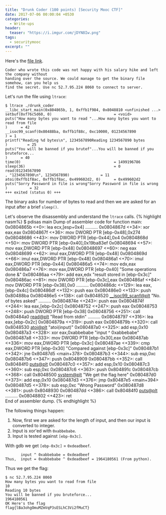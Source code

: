 ```yaml
---
title: "Drunk Coder (100 points) [Security Mooc CTF]"
date: 2017-07-06 00:00:04 +0530
categories:
  - Write-ups
header:
  teaser: "https://i.imgur.com/jDYN8Iw.png"
tags:
  - securitymooc
excerpt: ""
---
```

Here's the [file link](/assets/write-ups/securitymoocctf/drunk_coder).


```
Coder who wrote this code was not happy with his salary hike and left the company without
handing over the source. We could manage to get the binary file somehow, can you help us
find the secret. Use nc 52.7.95.224 8060 to connect to server.
```
Let's run the file using `ltrace`:

```console
$ ltrace ./drunk_coder 
__libc_start_main(0x804865b, 1, 0xffb1f984, 0x8048810 <unfinished ...>
setbuf(0xf76c5d60, 0)                            = <void>
puts("How many bytes you want to read "...How many bytes you want to read from file
)      = 42
__isoc99_scanf(0x80488ba, 0xffb1f88c, 0xc10000, 01234567890
) = 1
printf("Reading %d bytes\n", 1234567890Reading 1234567890 bytes
)         = 25
puts("You will be banned if you brutef"...You will be banned if you bruteforce...
)      = 40
time(0)                                          = 1499196786
sleep(36)                                        = 0
read(01234567890
, "1234567890\n", 1234567890)              = 11
atoi(0xffb1f8ac, 0xffb1f8ac, 0x499602d2, 0)      = 0x499602d2
puts("Sorry Password in file is wrong"Sorry Password in file is wrong
)          = 32
+++ exited (status 0) +++
```
The binary asks for number of bytes to read and then we are asked for an input after a brief `sleep()`.

Let's observe the disassembly and understand the `ltrace` calls.
{% highlight nasm%}
$ pdisas main
Dump of assembler code for function main:
   0x0804865b <+0>:	lea    ecx,[esp+0x4]
                 ..........
   0x0804867d <+34>:	xor    eax,eax
   0x0804867f <+36>:	mov    DWORD PTR [ebp-0x48],0x274
   0x08048686 <+43>:	mov    DWORD PTR [ebp-0x44],0x4
   0x0804868d <+50>:	mov    DWORD PTR [ebp-0x40],0x19ba83ef
   0x08048694 <+57>:	mov    eax,DWORD PTR [ebp-0x48]
   0x08048697 <+60>:	neg    eax
   0x08048699 <+62>:	imul   eax,DWORD PTR [ebp-0x48]
   0x0804869d <+66>:	imul   eax,DWORD PTR [ebp-0x48]
   0x080486a1 <+70>:	imul   eax,DWORD PTR [ebp-0x44]
   0x080486a5 <+74>:	mov    edx,eax
   0x080486a7 <+76>:	mov    eax,DWORD PTR [ebp-0x40]       "Some operations done &"
   0x080486aa <+79>:	add    eax,edx                        "result stored in [ebp-0x3c]"
   0x080486ac <+81>:	mov    DWORD PTR [ebp-0x3c],eax
   0x080486af <+84>:	mov    DWORD PTR [ebp-0x38],0x0
                 ..........
   0x080486dc <+129>:	lea    eax,[ebp-0x4c]
   0x080486df <+132>:	push   eax
   0x080486e0 <+133>:	push   0x80488ba
   0x080486e5 <+138>:	call   0x8048520 <__isoc99_scanf@plt> "No. of bytes asked"
                 ..........
   0x0804874e <+243>:	push   eax
   0x0804874f <+244>:	lea    eax,[ebp-0x2c]
   0x08048752 <+247>:	push   eax
   0x08048753 <+248>:	push   DWORD PTR [ebp-0x38]
   0x08048756 <+251>:	call   0x80484a0 <read@plt>           "Read from stdin"
                 ..........
   0x08048797 <+316>:	lea    eax,[ebp-0x2c]
   0x0804879a <+319>:	push   eax
   0x0804879b <+320>:	call   0x8048530 <atoi@plt>           "atoi(input)"
   0x080487a0 <+325>:	add    esp,0x10
   0x080487a3 <+328>:	xor    eax,0xabbebabe                 "input ^ 0xabbebabe"
   0x080487a8 <+333>:	mov    DWORD PTR [ebp-0x30],eax
   0x080487ab <+336>:	mov    eax,DWORD PTR [ebp-0x3c]
   0x080487ae <+339>:	cmp    eax,DWORD PTR [ebp-0x30]       "Compared against [ebp-0x3c]"
   0x080487b1 <+342>:	jne    0x80487d5 <main+378>
   0x080487b3 <+344>:	sub    esp,0xc
   0x080487b6 <+347>:	push   0x8048909
   0x080487bb <+352>:	call   0x80484f0 <puts@plt>
   0x080487c0 <+357>:	add    esp,0x10
   0x080487c3 <+360>:	sub    esp,0xc
   0x080487c6 <+363>:	push   0x804891c
   0x080487cb <+368>:	call   0x8048500 <system@plt>         "We get the flag here"
   0x080487d0 <+373>:	add    esp,0x10
   0x080487d3 <+376>:	jmp    0x80487e5 <main+394>
   0x080487d5 <+378>:	sub    esp,0xc                        "Wrong Password"
   0x080487d8 <+381>:	push   0x8048930
   0x080487dd <+386>:	call   0x80484f0 <puts@plt>
                 ..........
   0x08048802 <+423>:	ret    
End of assembler dump.
{% endhighlight %}

The following things happen:
1. Now, first we are asked for the length of input, and then our input is converted to integer.
2. Input is xor'ed with `0xabbebabe`.
3. Input is tested against `[ebp-0x3c]`.

With gdb we get `[ebp-0x3c]` = `0xdeadbeef`.

```
       input ^ 0xabbebabe = 0xdeadbeef
Thus,  input = 0xabbebabe ^ 0xdeadbeef = 1964180561 (From python).
```
Thus we get the flag:

```console
$ nc 52.7.95.224 8060
How many bytes you want to read from file
10
Reading 10 bytes
You will be banned if you bruteforce...
1964180561
OK Here's the flag
flag{lBa3ohgOmuMZmVqP3sESLhC3Vi2fMuCT}
```
